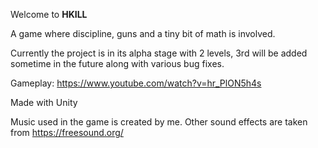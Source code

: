 
Welcome to <b>HKILL</b>

A game where discipline, guns and a tiny bit of math is involved.

Currently the project is in its alpha stage with 2 levels, 3rd will be added sometime in the future along with various bug fixes.

Gameplay: https://www.youtube.com/watch?v=hr_PlON5h4s

Made with Unity

Music used in the game is created by me. Other sound effects are taken from https://freesound.org/
